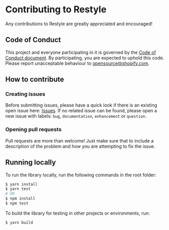 # Contributing to Restyle

Any contributions to Restyle are greatly appreciated and encouraged!

## Code of Conduct

This project and everyone participating in it is governed by the [Code of Conduct document](https://github.com/Shopify/restyle/blob/master/CODE_OF_CONDUCT.md).
By participating, you are expected to uphold this code. Please report unacceptable behaviour to opensource@shopify.com.

## How to contribute

### Creating issues

Before submitting issues, please have a quick look if there is an existing open issue here: [Issues](https://github.com/Shopify/restyle/issues). If no related issue can be found,
please open a new issue with labels: `bug`, `documentation`, `enhancement` or `question`.

### Opening pull requests

Pull requests are more than welcome! Just make sure that to include a description of the problem and how you are attempting to fix the issue.

## Running locally

To run the library locally, run the following commands in the root folder:

```bash
$ yarn install
$ yarn test
# OR
$ npm install
$ npm test
```

To build the library for testing in other projects or environments, run:

```bash
$ yarn build
```
